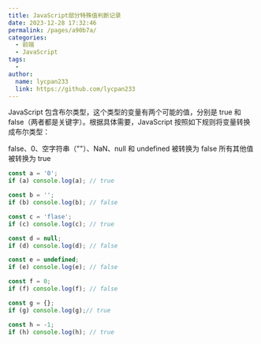 ```yaml
---
title: JavaScript部分特殊值判断记录
date: 2023-12-28 17:32:46
permalink: /pages/a90b7a/
categories:
  - 前端
  - JavaScript
tags:
  - 
author: 
  name: lycpan233
  link: https://github.com/lycpan233
---
```



JavaScript 包含布尔类型，这个类型的变量有两个可能的值，分别是 true 和 false（两者都是关键字）。根据具体需要，JavaScript 按照如下规则将变量转换成布尔类型：

false、0、空字符串（""）、NaN、null 和 undefined 被转换为 false
所有其他值被转换为 true

```js
const a = '0';
if (a) console.log(a); // true

const b = '';
if (b) console.log(b); // false

const c = 'flase';
if (c) console.log(c); // true

const d = null;
if (d) console.log(d); // false

const e = undefined;
if (e) console.log(e); // false

const f = 0;
if (f) console.log(f); // false

const g = {};
if (g) console.log(g);// true

const h = -1;
if (h) console.log(h); // true
```